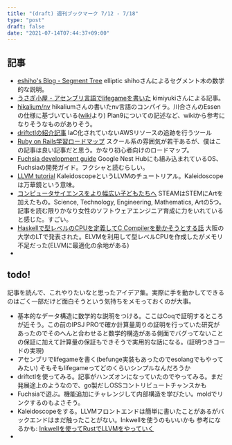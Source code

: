 ```yaml
---
title: "(draft) 週刊ブックマーク 7/12 - 7/18"
type: "post"
draft: false
date: "2021-07-14T07:44:37+09:00"
---
```


## 記事
- [eshiho's Blog - Segment Tree](https://shiho-elliptic.tumblr.com/post/187841789319/segment-tree) elliptic shihoさんによるセグメント木の数学的な説明。
- [うさぎ小屋 - アセンブリ言語でlifegameを書いた](https://kimiyuki.net/blog/2016/01/07/lifegame-in-assembly/) kimiyukiさんによる記事。
- [hikalium/nv](https://github.com/hikalium/nv) hikaliumさんの書いたnv言語のコンパイラ。川合さんのEssenの仕様に基づいている([wiki](https://github.com/hikalium/nv/wiki)より) Plan9についての記述など、wikiから参考になりそうなものがありそう。
- [driftctlの紹介記事](https://zenn.dev/gosarami/articles/dd938001eac988e44d11) IaC化されていないAWSリソースの追跡を行うツール
- [Ruby on Rails学習ロードマップ](https://mitsuru53.github.io/ruby-roadmap/) スクール系の雰囲気が若干あるが、僕はこの記事は良い記事だと思う。かなり初心者向けのロードマップ。
- [Fuchsia development guide](https://fuchsia.dev/fuchsia-src/development) Google Nest Hubにも組み込まれているOS、Fuchsiaの開発ガイド。フクシャと読むらしい。
- [LLVM tutorial](https://llvm.org/docs/tutorial/MyFirstLanguageFrontend/index.html) KaleidoscopeというLLVMのチュートリアル。Kaleidoscopeは万華鏡という意味。
- [コンピュータサイエンスをより幅広い子どもたちへ](https://japan.googleblog.com/2021/06/CS-Education.html) STEAMはSTEMにArtを加えたもの。Science, Technology, Engineering, Mathematics, Artの5つ。記事を読む限りかなり女性のソフトウェアエンジニア育成に力をいれていると感じた。すごい。
- [Haskellで型レベルのCPUを定義してC Compilerを動かそうとする話](https://www.slideshare.net/SoheiYamaga/compile-time-type-level-c-compiler-this-may-indicate-out-of-memory) 大阪の大学のLTで発表された。ELVMを利用して型レベルCPUを作成したがメモリ不足だった(ELVMに最適化の余地がある)
- 

## todo!
記事を読んで、これやりたいなと思ったアイデア集。実際に手を動かしてできるのはごく一部だけど面白そうという気持ちをメモっておくのが大事。

- 基本的なデータ構造に数学的な説明をつける。ここはCoqで証明するところが近そう。この前のIPSJ PROで確か計算量周りの証明を行っていた研究があったのでそのへんと合わせると数学的構造がある側面でバグってないことの保証に加えて計算量の保証もできそうで実用的な話になる。(証明つきコードの実現)
- アセンブリでlifegameを書く(befunge実装もあったのでesolangでもやってみたい) そもそもlifegameってどのくらいシンプルなんだろうか
- driftctlを使ってみる。記事がハンズオンになっていたのでやってみる。まだ発展途上のようなので、go製だしOSSコントリビュートチャンスかも
- Fuchsiaで遊ぶ。機能追加にチャレンジして内部構造を学びたい。moldでリンクするのもよさそう。
- Kaleidoscopeをする。LLVMフロントエンドは簡単に書いたことがあるがバックエンドはまだ触ったことがない。Inkwellを使うのもいいかも 参考になるかも: [Inkwellを使ってRustでLLVMをやっていく](https://cordx56.hatenablog.com/entry/2021/07/09/191006)
- 
